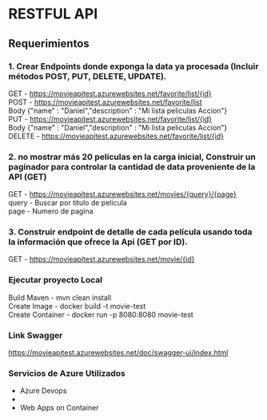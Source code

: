 # RESTFUL API
## Requerimientos
### 1. Crear Endpoints donde exponga la data ya procesada (Incluir métodos POST, PUT, DELETE, UPDATE).
GET - https://movieapitest.azurewebsites.net/favorite/list/{id} <br>
POST - https://movieapitest.azurewebsites.net/favorite/list <br>
       Body {"name" : "Daniel","description" : "Mi lista peliculas Accion"} <br>
PUT - https://movieapitest.azurewebsites.net/favorite/list/{id} <br>
       Body {"name" : "Daniel","description" : "Mi lista peliculas Accion"} <br>
DELETE - https://movieapitest.azurewebsites.net/favorite/list/{id} <br>
### 2. no mostrar más 20 películas en la carga inicial, Construir un paginador para controlar la cantidad de data proveniente de la API (GET)
GET - https://movieapitest.azurewebsites.net/movies/{query}/{page} <br>
query - Buscar por titulo de pelicula <br>
page - Numero de pagina
### 3. Construir endpoint de detalle de cada película usando toda la información que ofrece la Api (GET por ID).
GET - https://movieapitest.azurewebsites.net/movie/{id}

### Ejecutar proyecto Local
Build Maven - mvn clean install <br>
Create Image - docker build -t movie-test <br>
Create Container - docker run -p 8080:8080 movie-test

### Link Swagger
https://movieapitest.azurewebsites.net/doc/swagger-ui/index.html

### Servicios de Azure Utilizados
- Azure Devops
- 
- Web Apps on Container

